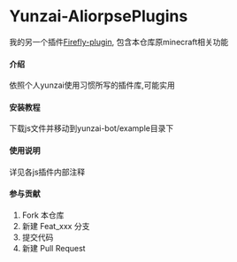 # Yunzai-AliorpsePlugins

我的另一个插件[Firefly-plugin](https://gitee.com/Aliorpse/firefly-plugin), 包含本仓库原minecraft相关功能

#### 介绍

依照个人yunzai使用习惯所写的插件库,可能实用

#### 安装教程

下载js文件并移动到yunzai-bot/example目录下

#### 使用说明

详见各js插件内部注释

#### 参与贡献
1.  Fork 本仓库
2.  新建 Feat_xxx 分支
3.  提交代码
4.  新建 Pull Request
